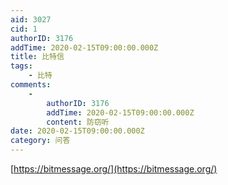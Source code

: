 ```yaml
---
aid: 3027
cid: 1
authorID: 3176
addTime: 2020-02-15T09:00:00.000Z
title: 比特信
tags:
    - 比特
comments:
    -
        authorID: 3176
        addTime: 2020-02-15T09:00:00.000Z
        content: 防窃听
date: 2020-02-15T09:00:00.000Z
category: 问答
---
```


[https://bitmessage.org/](https://bitmessage.org/)

